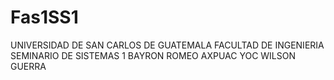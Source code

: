 # Fas1SS1
UNIVERSIDAD DE SAN CARLOS DE GUATEMALA
FACULTAD DE INGENIERIA
SEMINARIO DE SISTEMAS 1
BAYRON ROMEO AXPUAC YOC
WILSON GUERRA

